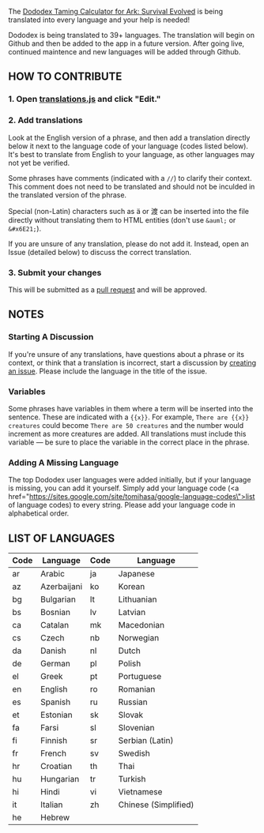 The [Dododex Taming Calculator for Ark: Survival Evolved](http://www.dododex.com) is being translated into every language and your help is needed!

Dododex is being translated to 39+ languages. The translation will begin on Github and then be added to the app in a future version. After going live, continued maintence and new languages will be added through Github.

## HOW TO CONTRIBUTE

### 1. Open [translations.js](translations.js) and click "Edit."
### 2. Add translations
Look at the English version of a phrase, and then add a translation directly below it next to the language code of your language (codes listed below). It's best to translate from English to your language, as other languages may not yet be verified.

Some phrases have comments (indicated with a `//`) to clarify their context. This comment does not need to be translated and should not be inculded in the translated version of the phrase.

Special (non-Latin) characters such as ä or 渡 can be inserted into the file directly without translating them to HTML entities (don't use `&auml;` or `&#x6E21;`).

If you are unsure of any translation, please do not add it. Instead, open an Issue (detailed below) to discuss the correct translation.

### 3. Submit your changes
This will be submitted as a [pull request](https://help.github.com/articles/using-pull-requests/) and will be approved.

## NOTES

### Starting A Discussion
If you're unsure of any translations, have questions about a phrase or its context, or think that a translation is incorrect, start a discussion by [creating an issue](https://github.com/dododex/translations/issues/new). Please include the language in the title of the issue.

### Variables
Some phrases have variables in them where a term will be inserted into the sentence. These are indicated with a `{{x}}`. For example, `There are {{x}} creatures` could become `There are 50 creatures` and the number would increment as more creatures are added. All translations must include this variable — be sure to place the variable in the correct place in the phrase.

### Adding A Missing Language
The top Dododex user languages were added initially, but if your language is missing, you can add it yourself. Simply add your language code (<a href=\"https://sites.google.com/site/tomihasa/google-language-codes\">list of language codes</a>) to every string. Please add your language code in alphabetical order. 

## LIST OF LANGUAGES

| Code | Language | Code | Language |
| ---- | -------- | ---- | -------- |
| ar | Arabic | ja | Japanese |
| az | Azerbaijani | ko | Korean |
| bg | Bulgarian | lt | Lithuanian |
| bs | Bosnian | lv | Latvian |
| ca | Catalan | mk | Macedonian |
| cs | Czech | nb | Norwegian |
| da | Danish | nl | Dutch |
| de | German | pl | Polish |
| el | Greek | pt | Portuguese |
| en | English | ro | Romanian |
| es | Spanish | ru | Russian |
| et | Estonian | sk | Slovak |
| fa | Farsi | sl | Slovenian |
| fi | Finnish | sr | Serbian (Latin) |
| fr | French | sv | Swedish |
| hr | Croatian | th | Thai |
| hu | Hungarian | tr | Turkish |
| hi | Hindi | vi | Vietnamese |
| it | Italian | zh | Chinese (Simplified) |
| he | Hebrew |

